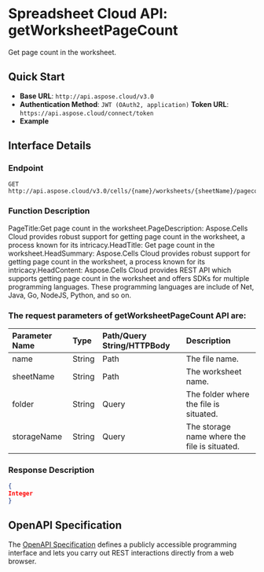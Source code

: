# **Spreadsheet Cloud API: getWorksheetPageCount**

Get page count in the worksheet. 


## **Quick Start**

- **Base URL**: `http://api.aspose.cloud/v3.0`
- **Authentication Method**: `JWT (OAuth2, application)`  **Token URL**: `https://api.aspose.cloud/connect/token`
- **Example** 

## **Interface Details**

### **Endpoint** 

```
GET http://api.aspose.cloud/v3.0/cells/{name}/worksheets/{sheetName}/pagecount
```
### **Function Description**
PageTitle:Get page count in the worksheet.PageDescription: Aspose.Cells Cloud provides robust support for getting page count in the worksheet, a process known for its intricacy.HeadTitle: Get page count in the worksheet.HeadSummary: Aspose.Cells Cloud provides robust support for getting page count in the worksheet, a process known for its intricacy.HeadContent: Aspose.Cells Cloud provides REST API which supports getting page count in the worksheet and offers SDKs for multiple programming languages. These programming languages are include of Net, Java, Go, NodeJS, Python, and so on.

### The request parameters of **getWorksheetPageCount** API are: 

| Parameter Name | Type | Path/Query String/HTTPBody | Description | 
| :- | :- | :- |:- | 
|name|String|Path|The file name.|
|sheetName|String|Path|The worksheet name.|
|folder|String|Query|The folder where the file is situated.|
|storageName|String|Query|The storage name where the file is situated.|

### **Response Description**
```json
{
Integer
}
```


## OpenAPI Specification

The [OpenAPI Specification](https://reference.aspose.cloud/cells/#/WorksheetsController/GetWorksheetPageCount) defines a publicly accessible programming interface and lets you carry out REST interactions directly from a web browser.
